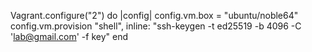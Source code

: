 Vagrant.configure("2") do |config|
  config.vm.box = "ubuntu/noble64"
  config.vm.provision "shell",
    inline: "ssh-keygen -t ed25519 -b 4096 -C 'lab@gmail.com' -f key"
end
